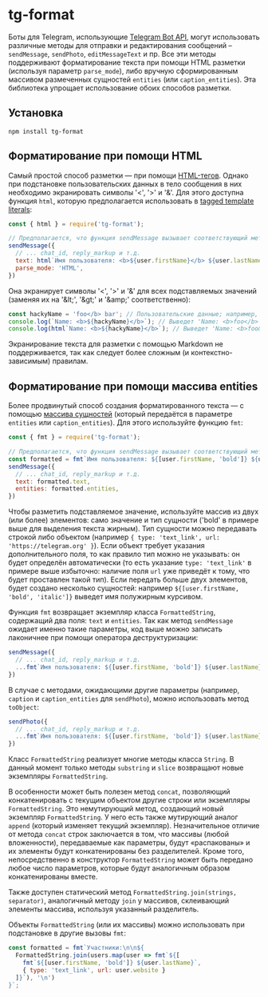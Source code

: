 # tg-format

Боты для Telegram, использующие [Telegram Bot API](https://core.telegram.org/bots/api), могут использовать различные методы для отправки и редактирования сообщений – `sendMessage`, `sendPhoto`, `editMessageText` и пр. Все эти методы поддерживают форматирование текста при помощи HTML разметки (используя параметр `parse_mode`), либо вручную сформированным массивом размеченных сущностей `entities` (или `caption_entities`). Эта библиотека упрощает использование обоих способов разметки.

## Установка

```
npm install tg-format
```

## Форматирование при помощи HTML

Самый простой способ разметки — при помощи [HTML-тегов](https://core.telegram.org/bots/api#html-style). Однако при подстановке пользовательских данных в тело сообщения в них необходимо экранировать символы '&lt;', '&gt;' и '&amp;'. Для этого доступна функция `html`, которую предполагается использовать в [tagged template literals](https://developer.mozilla.org/en-US/docs/Web/JavaScript/Reference/Template_literals#tagged_templates):

```js
const { html } = require('tg-format');

// Предполагается, что функция sendMessage вызывает соответствующий метод Telegram Bot API
sendMessage({
  // ... chat_id, reply_markup и т.д.
  text: html`Имя пользователя: <b>${user.firstName}</b> ${user.lastName}`,
  parse_mode: 'HTML',
})
```

Она экранирует символы '&lt;', '&gt;' и '&amp;' для всех подставляемых значений (заменяя их на '&amp;lt;', '&amp;gt;' и '&amp;amp;' соответственно):

```js
const hackyName = 'foo</b> bar'; // Пользовательские данные; например, имя или введённое сообщение
console.log(`Name: <b>${hackyName}</b>`); // Выведет 'Name: <b>foo</b> bar</b>' — некорректная разметка
console.log(html`Name: <b>${hackyName}</b>`); // Выведет 'Name: <b>foo&lt;/b&gt; bar</b>' — правильно экранированное значение
```

Экранирование текста для разметки с помощью Markdown не поддерживается, так как следует более сложным (и контекстно-зависимым) правилам.

## Форматирование при помощи массива entities

Более продвинутый способ создания форматированного текста — с помощью [массива сущностей](https://core.telegram.org/bots/api#messageentity) (который передаётся в параметре `entities` или `caption_entities`). Для этого используйте функцию `fmt`:

```js
const { fmt } = require('tg-format');

// Предполагается, что функция sendMessage вызывает соответствующий метод Telegram Bot API
const formatted = fmt`Имя пользователя: ${[user.firstName, 'bold']} ${user.lastName}`;
sendMessage({
  // ... chat_id, reply_markup и т.д.
  text: formatted.text,
  entities: formatted.entities,
})
```

Чтобы разметить подставляемое значение, используйте массив из двух (или более) элементов: само значение и тип сущности ('bold' в примере выше для выделения текста жирным). Тип сущности можно передавать строкой либо объектом (например `{ type: 'text_link', url: 'https://telegram.org' }`). Если объект требует указания дополнительного поля, то как правило тип можно не указывать: он будет определён автоматически (то есть указание `type: 'text_link'` в примере выше избыточно: наличие поля `url` уже приведёт к тому, что будет проставлен такой тип). Если передать больше двух элементов, будет создано несколько сущностей: например `${[user.firstName, 'bold', 'italic']}` выведет имя полужирным курсивом.

Функция `fmt` возвращает экземпляр класса `FormattedString`, содержащий два поля: `text` и `entities`. Так как метод `sendMessage` ожидает именно такие параметры, код выше можно записать лаконичнее при помощи оператора деструктуризации:

```js
sendMessage({
  // ... chat_id, reply_markup и т.д.
  ...fmt`Имя пользователя: ${[user.firstName, 'bold']} ${user.lastName}`,
})
```

В случае с методами, ожидающими другие параметры (например, `caption` и `caption_entities` для `sendPhoto`), можно использовать метод `toObject`:

```js
sendPhoto({
  // ... chat_id, reply_markup и т.д.
  ...fmt`Имя пользователя: ${[user.firstName, 'bold']} ${user.lastName}`.toObject('caption', 'caption_entities'),
})
```

Класс `FormattedString` реализует многие методы класса `String`. В данный момент только методы `substring` и `slice` возвращают новые экземпляры `FormattedString`.

В особенности может быть полезен метод `concat`, позволяющий конкатенировать с текущим объектом другие строки или экземпляры `FormattedString`. Это немутирующий метод, создающий новый экземпляр `FormattedString`. У него есть также мутирующий аналог `append` (который изменяет текущий экземпляр). Незначительное отличие от метода `concat` строк заключается в том, что массивы (любой вложенности), передаваемые как параметры, будут «распакованы» и их элементы будут конкатенированы без разделителей. Кроме того, непосредственно в конструктор `FormattedString` может быть передано любое число параметров, которые будут аналогичным образом конкатенированы вместе.

Также доступен статический метод `FormattedString.join(strings, separator)`, аналогичный методу `join` у массивов, склеивающий элементы массива, используя указанный разделитель.

Объекты `FormattedString` (или их массивы) можно использовать при подстановке в другие вызовы `fmt`:

```js
const formatted = fmt`Участники:\n\n${
  FormattedString.join(users.map(user => fmt`${[
    fmt`${[user.firstName, 'bold']} ${user.lastName}`,
    { type: 'text_link', url: user.website }
  ]}`), '\n')
}`;
```


